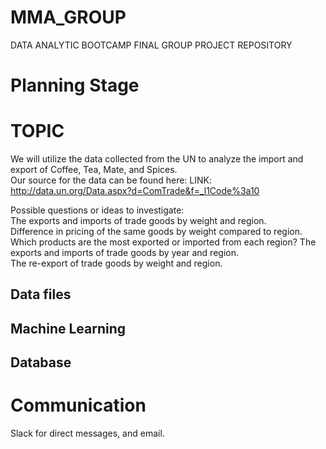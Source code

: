 # MMA_GROUP

DATA ANALYTIC BOOTCAMP FINAL GROUP PROJECT REPOSITORY    

# Planning Stage

# TOPIC   
We will utilize the data collected from the UN to analyze the import and export of Coffee, Tea, Mate, and Spices.   
Our source for the data can be found here: LINK: http://data.un.org/Data.aspx?d=ComTrade&f=_l1Code%3a10   

Possible questions or ideas to investigate:   
The exports and imports of trade goods by weight and region.   
Difference in pricing of the same goods by weight compared to region.   
Which products are the most exported or imported from each region?
The exports and imports of trade goods by year and region.   
The re-export of trade goods by weight and region.   

## Data files
   
## Machine Learning   
   
## Database   
   


# Communication
Slack for direct messages, and email.   
   
# 
